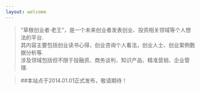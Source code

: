 ```yaml
---
layout: welcome 
---
```


  
>  "草根创业者·老王"，是一个未来创业者发表创业、投资相关领域等个人想法的平台.    
>  其内容主要包括创业读书心得，创业咨询个人看法，创业人士、创业案例数据分析等.    
>  涉及领域包括但不限于投融资、商务谈判、知识产品、精准营销、企业管理.    

>  ##本站点于2014.01.01正式发布，敬请期待！

